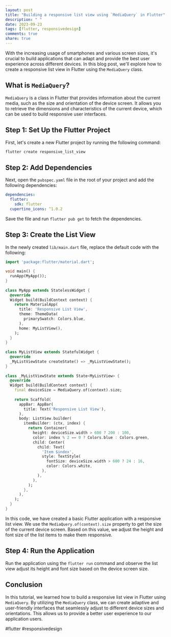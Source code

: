 ```yaml
---
layout: post
title: "Building a responsive list view using `MediaQuery` in Flutter"
description: " "
date: 2023-09-23
tags: [flutter, responsivedesign]
comments: true
share: true
---
```


With the increasing usage of smartphones and various screen sizes, it's crucial to build applications that can adapt and provide the best user experience across different devices. In this blog post, we'll explore how to create a responsive list view in Flutter using the `MediaQuery` class.

## What is `MediaQuery`?

`MediaQuery` is a class in Flutter that provides information about the current media, such as the size and orientation of the device screen. It allows you to retrieve the dimensions and characteristics of the current device, which can be used to build responsive user interfaces.

## Step 1: Set Up the Flutter Project

First, let's create a new Flutter project by running the following command:

```bash
flutter create responsive_list_view
```
## Step 2: Add Dependencies

Next, open the `pubspec.yaml` file in the root of your project and add the following dependencies:

```yaml
dependencies:
  flutter:
    sdk: flutter
  cupertino_icons: ^1.0.2
```

Save the file and run `flutter pub get` to fetch the dependencies.

## Step 3: Create the List View

In the newly created `lib/main.dart` file, replace the default code with the following:

```dart
import 'package:flutter/material.dart';
  
void main() {
  runApp(MyApp());
}
  
class MyApp extends StatelessWidget {
  @override
  Widget build(BuildContext context) {
    return MaterialApp(
      title: 'Responsive List View',
      theme: ThemeData(
        primarySwatch: Colors.blue,
      ),
      home: MyListView(),
    );
  }
}
  
class MyListView extends StatefulWidget {
  @override
  _MyListViewState createState() => _MyListViewState();
}
  
class _MyListViewState extends State<MyListView> {
  @override
  Widget build(BuildContext context) {
    final deviceSize = MediaQuery.of(context).size;
  
    return Scaffold(
      appBar: AppBar(
        title: Text('Responsive List View'),
      ),
      body: ListView.builder(
        itemBuilder: (ctx, index) {
          return Container(
            height: deviceSize.width > 600 ? 200 : 100,
            color: index % 2 == 0 ? Colors.blue : Colors.green,
            child: Center(
              child: Text(
                'Item $index',
                style: TextStyle(
                  fontSize: deviceSize.width > 600 ? 24 : 16,
                  color: Colors.white,
                ),
              ),
            ),
          );
        },
      ),
    );
  }
}
```
In this code, we have created a basic Flutter application with a responsive list view. We use the `MediaQuery.of(context).size` property to get the size of the current device screen. Based on this value, we adjust the height and font size of the list items to make them responsive.

## Step 4: Run the Application

Run the application using the `flutter run` command and observe the list view adjust its height and font size based on the device screen size.

## Conclusion

In this tutorial, we learned how to build a responsive list view in Flutter using `MediaQuery`. By utilizing the `MediaQuery` class, we can create adaptive and user-friendly interfaces that seamlessly adjust to different device sizes and orientations. This allows us to provide a better user experience to our application users.

#flutter #responsivedesign